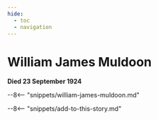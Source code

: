 ```yaml
---
hide:
  - toc
  - navigation 
---
```


# William James Muldoon

**Died 23 September 1924**

--8<-- "snippets/william-james-muldoon.md"

--8<-- "snippets/add-to-this-story.md"